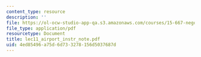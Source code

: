 ```yaml
---
content_type: resource
description: ''
file: https://ol-ocw-studio-app-qa.s3.amazonaws.com/courses/15-667-negotiation-and-conflict-management-spring-2001/4ed85496a75d6d733278156d5037687d_lec11_airport_instr_note.pdf
file_type: application/pdf
resourcetype: Document
title: lec11_airport_instr_note.pdf
uid: 4ed85496-a75d-6d73-3278-156d5037687d
---
```

